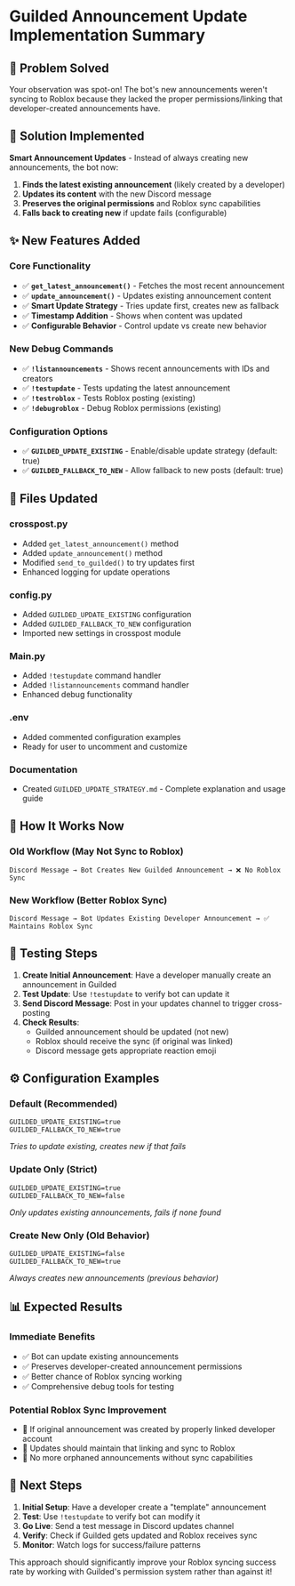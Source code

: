 # Guilded Announcement Update Implementation Summary

## 🎯 **Problem Solved**
Your observation was spot-on! The bot's new announcements weren't syncing to Roblox because they lacked the proper permissions/linking that developer-created announcements have.

## 🔧 **Solution Implemented**
**Smart Announcement Updates** - Instead of always creating new announcements, the bot now:

1. **Finds the latest existing announcement** (likely created by a developer)
2. **Updates its content** with the new Discord message  
3. **Preserves the original permissions** and Roblox sync capabilities
4. **Falls back to creating new** if update fails (configurable)

## ✨ **New Features Added**

### **Core Functionality**
- ✅ **`get_latest_announcement()`** - Fetches the most recent announcement
- ✅ **`update_announcement()`** - Updates existing announcement content
- ✅ **Smart Update Strategy** - Tries update first, creates new as fallback
- ✅ **Timestamp Addition** - Shows when content was updated
- ✅ **Configurable Behavior** - Control update vs create new behavior

### **New Debug Commands**
- ✅ **`!listannouncements`** - Shows recent announcements with IDs and creators
- ✅ **`!testupdate`** - Tests updating the latest announcement
- ✅ **`!testroblox`** - Tests Roblox posting (existing)
- ✅ **`!debugroblox`** - Debug Roblox permissions (existing)

### **Configuration Options**
- ✅ **`GUILDED_UPDATE_EXISTING`** - Enable/disable update strategy (default: true)
- ✅ **`GUILDED_FALLBACK_TO_NEW`** - Allow fallback to new posts (default: true)

## 📁 **Files Updated**

### **crosspost.py**
- Added `get_latest_announcement()` method
- Added `update_announcement()` method  
- Modified `send_to_guilded()` to try updates first
- Enhanced logging for update operations

### **config.py**
- Added `GUILDED_UPDATE_EXISTING` configuration
- Added `GUILDED_FALLBACK_TO_NEW` configuration
- Imported new settings in crosspost module

### **Main.py**
- Added `!testupdate` command handler
- Added `!listannouncements` command handler
- Enhanced debug functionality

### **.env**
- Added commented configuration examples
- Ready for user to uncomment and customize

### **Documentation**
- Created `GUILDED_UPDATE_STRATEGY.md` - Complete explanation and usage guide

## 🔄 **How It Works Now**

### **Old Workflow (May Not Sync to Roblox)**
```
Discord Message → Bot Creates New Guilded Announcement → ❌ No Roblox Sync
```

### **New Workflow (Better Roblox Sync)**  
```
Discord Message → Bot Updates Existing Developer Announcement → ✅ Maintains Roblox Sync
```

## 🧪 **Testing Steps**

1. **Create Initial Announcement**: Have a developer manually create an announcement in Guilded
2. **Test Update**: Use `!testupdate` to verify bot can update it
3. **Send Discord Message**: Post in your updates channel to trigger cross-posting
4. **Check Results**: 
   - Guilded announcement should be updated (not new)
   - Roblox should receive the sync (if original was linked)
   - Discord message gets appropriate reaction emoji

## ⚙️ **Configuration Examples**

### **Default (Recommended)**
```env
GUILDED_UPDATE_EXISTING=true
GUILDED_FALLBACK_TO_NEW=true
```
*Tries to update existing, creates new if that fails*

### **Update Only (Strict)**
```env
GUILDED_UPDATE_EXISTING=true
GUILDED_FALLBACK_TO_NEW=false
```
*Only updates existing announcements, fails if none found*

### **Create New Only (Old Behavior)**
```env
GUILDED_UPDATE_EXISTING=false
GUILDED_FALLBACK_TO_NEW=true
```
*Always creates new announcements (previous behavior)*

## 📊 **Expected Results**

### **Immediate Benefits**
- ✅ Bot can update existing announcements
- ✅ Preserves developer-created announcement permissions
- ✅ Better chance of Roblox syncing working
- ✅ Comprehensive debug tools for testing

### **Potential Roblox Sync Improvement**
- 🎯 If original announcement was created by properly linked developer account
- 🎯 Updates should maintain that linking and sync to Roblox
- 🎯 No more orphaned announcements without sync capabilities

## 🚀 **Next Steps**

1. **Initial Setup**: Have a developer create a "template" announcement
2. **Test**: Use `!testupdate` to verify bot can modify it
3. **Go Live**: Send a test message in Discord updates channel
4. **Verify**: Check if Guilded gets updated and Roblox receives sync
5. **Monitor**: Watch logs for success/failure patterns

This approach should significantly improve your Roblox syncing success rate by working with Guilded's permission system rather than against it!
